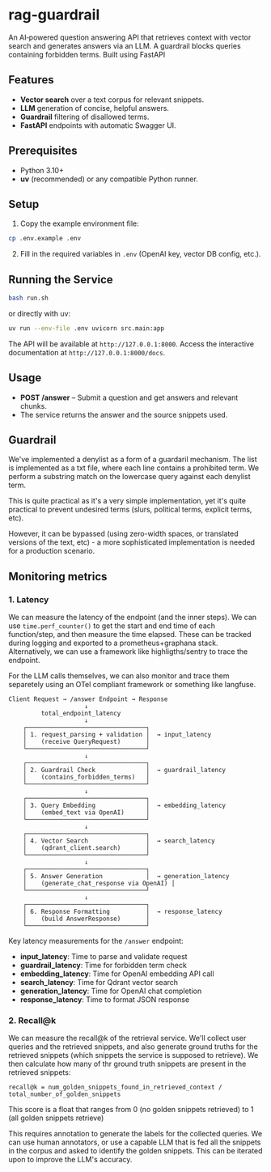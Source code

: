 # rag-guardrail

An AI‑powered question answering API that retrieves context with vector search and generates answers via an LLM. A guardrail blocks queries containing forbidden terms. Built using FastAPI

## Features
- **Vector search** over a text corpus for relevant snippets.
- **LLM** generation of concise, helpful answers.
- **Guardrail** filtering of disallowed terms.
- **FastAPI** endpoints with automatic Swagger UI.

## Prerequisites
- Python 3.10+
- **uv** (recommended) or any compatible Python runner.

## Setup
1. Copy the example environment file:
```sh
cp .env.example .env
```
2. Fill in the required variables in `.env` (OpenAI key, vector DB config, etc.).

## Running the Service
```sh
bash run.sh
```
or directly with uv:
```sh
uv run --env-file .env uvicorn src.main:app
```

The API will be available at `http://127.0.0.1:8000`. Access the interactive documentation at `http://127.0.0.1:8000/docs`.

## Usage
- **POST /answer** – Submit a question and get answers and relevant chunks.
- The service returns the answer and the source snippets used.

## Guardrail

We've implemented a denylist as a form of a guardaril mechanism. The list is implemented as a txt file, where each line contains a prohibited term. We perform a substring match on the lowercase query against each denylist term.

This is quite practical as it's a very simple implementation, yet it's quite practical to prevent undesired terms (slurs, political terms, explicit terms, etc).

However, it can be bypassed (using zero-width spaces, or translated versions of the text, etc) - a more sophisticated implementation is needed for a production scenario.

## Monitoring metrics

### 1. Latency

We can measure the latency of the endpoint (and the inner steps). We can use `time.perf_counter()` to get the start and end time of each function/step, and then measure the time elapsed. These can be tracked during logging and exported to a prometheus+graphana stack. Alternatively, we can use a framework like highligths/sentry to trace the endpoint.

For the LLM calls themselves, we can also monitor and trace them separetely using an OTel compliant framework or something like langfuse.

```
Client Request → /answer Endpoint → Response
                     ↓
         total_endpoint_latency
                     ↓
    ┌─────────────────────────────────┐
    │ 1. request_parsing + validation │  → input_latency
    │    (receive QueryRequest)       │
    └─────────────────────────────────┘
                     ↓
    ┌─────────────────────────────────┐
    │ 2. Guardrail Check              │  → guardrail_latency
    │    (contains_forbidden_terms)   │
    └─────────────────────────────────┘
                     ↓
    ┌─────────────────────────────────┐
    │ 3. Query Embedding              │  → embedding_latency
    │    (embed_text via OpenAI)      │
    └─────────────────────────────────┘
                     ↓
    ┌─────────────────────────────────┐
    │ 4. Vector Search                │  → search_latency
    │    (qdrant_client.search)       │
    └─────────────────────────────────┘
                     ↓
    ┌─────────────────────────────────┐
    │ 5. Answer Generation            │  → generation_latency
    │    (generate_chat_response via OpenAI) │
    └─────────────────────────────────┘
                     ↓
    ┌─────────────────────────────────┐
    │ 6. Response Formatting          │  → response_latency
    │    (build AnswerResponse)       │
    └─────────────────────────────────┘
```

Key latency measurements for the `/answer` endpoint:
- **input_latency**: Time to parse and validate request
- **guardrail_latency**: Time for forbidden term check
- **embedding_latency**: Time for OpenAI embedding API call
- **search_latency**: Time for Qdrant vector search
- **generation_latency**: Time for OpenAI chat completion
- **response_latency**: Time to format JSON response

### 2. Recall@k

We can measure the recall@k of the retrieval service. We'll collect user queries and the retrieved snippets, and also generate ground truths for the retrieved snippets (which snippets the service is supposed to retrieve). We then calculate how many of thr ground truth snippets are present in the retrieved snippets:

```
recall@k = num_golden_snippets_found_in_retrieved_context / total_number_of_golden_snippets
```
This score is a float that ranges from 0 (no golden snippets retrieved) to 1 (all golden snippets retrieve)

This requires annotation to generate the labels for the collected queries. We can use human annotators, or use a capable LLM that is fed all the snippets in the corpus and asked to identify the golden snippets. This can be iterated upon to improve the LLM's accuracy.